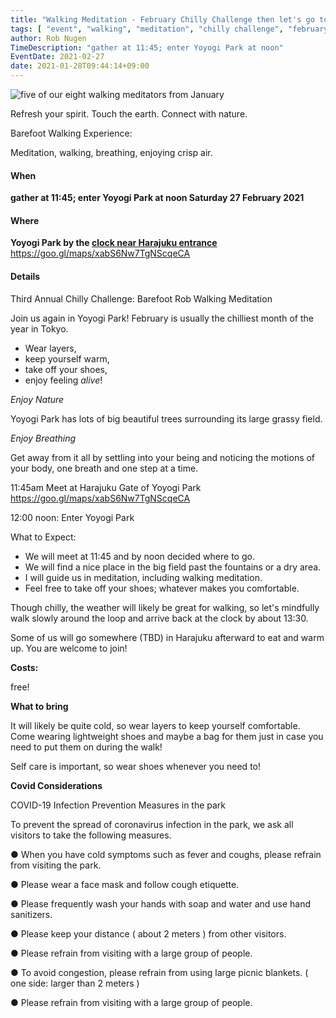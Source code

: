 ```yaml
---
title: "Walking Meditation - February Chilly Challenge then let's go to a cafe!"
tags: [ "event", "walking", "meditation", "chilly challenge", "february", "full moon" ]
author: Rob Nugen
TimeDescription: "gather at 11:45; enter Yoyogi Park at noon"
EventDate: 2021-02-27
date: 2021-01-28T09:44:14+09:00
---
```


<img
src="//b.robnugen.com/journal/2021/2021_jan_23_walking_meditation/2021_jan_23_walking_meditation_barefoot_adrien_rob_ayako_max_jon_honorary.jpg"
alt="five of our eight walking meditators from January"
class="title" />

Refresh your spirit. Touch the earth. Connect with nature.

Barefoot Walking Experience:

Meditation, walking, breathing, enjoying crisp air.

#### When

**gather at 11:45; enter Yoyogi Park at noon Saturday 27 February 2021**

#### Where

**Yoyogi Park by the [clock near Harajuku entrance](https://goo.gl/maps/xabS6Nw7TgNScqeCA)**  https://goo.gl/maps/xabS6Nw7TgNScqeCA

#### Details

Third Annual Chilly Challenge: Barefoot Rob Walking Meditation

Join us again in Yoyogi Park!  February is usually the chilliest month
of the year in Tokyo.

* Wear layers,
* keep yourself warm,
* take off your shoes,
* enjoy feeling *alive*!

*Enjoy Nature*

Yoyogi Park has lots of big beautiful trees surrounding its large grassy field.

*Enjoy Breathing*

Get away from it all by settling into your being and noticing the
motions of your body, one breath and one step at a time.

11:45am Meet at Harajuku Gate of Yoyogi Park  https://goo.gl/maps/xabS6Nw7TgNScqeCA

12:00 noon: Enter Yoyogi Park

What to Expect:

* We will meet at 11:45 and by noon decided where to go.
* We will find a nice place in the big field past the fountains or a dry area.
* I will guide us in meditation, including walking meditation.
* Feel free to take off your shoes; whatever makes you comfortable.

Though chilly, the weather will likely be great for walking, so let's
mindfully walk slowly around the loop and arrive back at the clock by
about 13:30.

Some of us will go somewhere (TBD) in Harajuku afterward to eat and
warm up.  You are welcome to join!

**Costs:**

free!

**What to bring**

It will likely be quite cold, so wear layers to keep yourself
comfortable.  Come wearing lightweight shoes and maybe a bag for them
just in case you need to put them on during the walk!

Self care is important, so wear shoes whenever you need to!

**Covid Considerations**

COVID-19 Infection Prevention Measures in the park

To prevent the spread of coronavirus infection in the park, we ask all visitors to take the following measures.

● When you have cold symptoms such as fever and coughs, please refrain from visiting the park.

● Please wear a face mask and follow cough etiquette.

● Please frequently wash your hands with soap and water and use hand sanitizers.

● Please keep your distance ( about 2 meters ) from other visitors.

● Please refrain from visiting with a large group of people.

● To avoid congestion, please refrain from using large picnic blankets. ( one side: larger than 2 meters )

● Please refrain from visiting with a large group of people.
